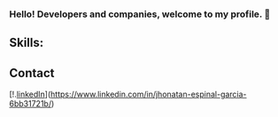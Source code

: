 ### Hello! Developers and companies, welcome to my profile. 👋

<!--
**JhonEG-17/JhonEG-17** is a ✨ _special_ ✨ repository because its `README.md` (this file) appears on your GitHub profile.

Here are some ideas to get you started:

- 🔭 I’m currently working on ...
- 🌱 I’m currently learning ...
- 👯 I’m looking to collaborate on ...
- 🤔 I’m looking for help with ...
- 💬 Ask me about ...
- 📫 How to reach me: ...
- 😄 Pronouns: ...
- ⚡ Fun fact: ...
-->
## Skills:

## Contact
[!.[linkedIn](https://img.shields.io/badge/LinkedIn-Jhonatan_Espinal-blue)](https://www.linkedin.com/in/jhonatan-espinal-garcia-6bb31721b/)
